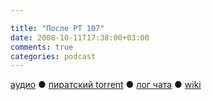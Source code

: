 ```yaml
---

title: "После РТ 107"
date: 2008-10-11T17:38:00+03:00
comments: true
categories: podcast
---
```

[аудио](http://cdn.radio-t.com/rt107post.mp3) ● [пиратский torrent](http://pirates.radio-t.com/torrents/rt107post.mp3.torrent) ● [лог чата](http://chat.radio-t.com/logs/radio-t-107.html) ● [wiki](http://wiki.radio-t.com/%D0%9F%D0%BE%D1%81%D0%BB%D0%B5_%D0%A0%D0%A2_107)<audio src="http://cdn.radio-t.com/rt107post.mp3" preload="none">
